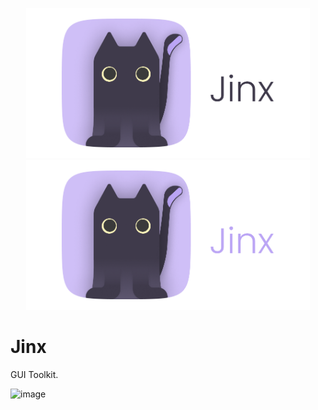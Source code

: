 <p align="center">
    <img src="/docs/images/JinxLightMode.png#gh-light-mode-only" height="240"/>
    <img src="/docs/images/JinxDarkMode.png#gh-dark-mode-only" height="240"/>
</p>

#
# Jinx
GUI Toolkit.

![image](https://user-images.githubusercontent.com/82973108/168434030-599cedac-0ec7-41a3-8693-3e3eed7a023b.png)
